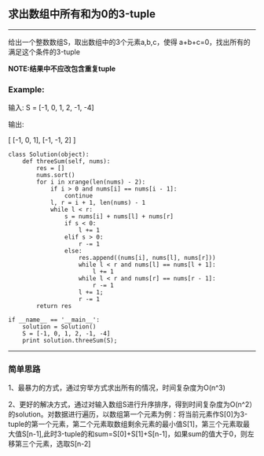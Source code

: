 ## 求出数组中所有和为0的3-tuple
---
给出一个整数数组S，取出数组中的3个元素a,b,c，使得 a+b+c=0，找出所有的满足这个条件的3-tuple

**NOTE:结果中不应改包含重复tuple**

### Example:
输入: S = [-1, 0, 1, 2, -1, -4]

输出:
 
[
  [-1, 0, 1],
  [-1, -1, 2]
]


	class Solution(object):
	    def threeSum(self, nums):
	        res = []
	        nums.sort()
	        for i in xrange(len(nums) - 2):
	            if i > 0 and nums[i] == nums[i - 1]:
	                continue
	            l, r = i + 1, len(nums) - 1
	            while l < r:
	                s = nums[i] + nums[l] + nums[r]
	                if s < 0:
	                    l += 1
	                elif s > 0:
	                    r -= 1
	                else:
	                    res.append((nums[i], nums[l], nums[r]))
	                    while l < r and nums[l] == nums[l + 1]:
	                        l += 1
	                    while l < r and nums[r] == nums[r - 1]:
	                        r -= 1
	                    l += 1;
	                    r -= 1
	        return res

	if __name__ == '__main__':
    	solution = Solution()
  	  	S = [-1, 0, 1, 2, -1, -4]
    	print solution.threeSum(S);

---
### 简单思路

1、最暴力的方式，通过穷举方式求出所有的情况，时间复杂度为O(n^3)

2、更好的解决方式，通过对输入数组S进行升序排序，得到时间复杂度为O(n^2）的solution。对数据进行遍历，以数组第一个元素为例：将当前元素作S[0]为3-tuple的第一个元素，第二个元素取数组剩余元素的最小值S[1]，第三个元素取最大值S[n-1],此时3-tuple的和sum=S[0]+S[1]+S[n-1]，如果sum的值大于0，则左移第三个元素，选取S[n-2]
 
